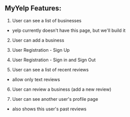## MyYelp Features:

1. User can see a list of businesses 
  - yelp currently doesn't have this page, but we'll build it 
  
2. User can add a business

3. User Registration -  Sign Up

4. User Registration -  Sign in and Sign Out

5. User can see a list of recent reviews
  - allow only text reviews

6. User can review a business (add a new review)

7. User can see another user's profile page
  - also shows this user's past reviews
